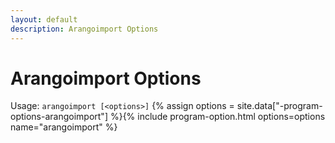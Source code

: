 ```yaml
---
layout: default
description: Arangoimport Options
---
```

Arangoimport Options
====================

Usage: `arangoimport [<options>]`
{% assign options = site.data["-program-options-arangoimport"] %}{% include program-option.html options=options name="arangoimport" %}
